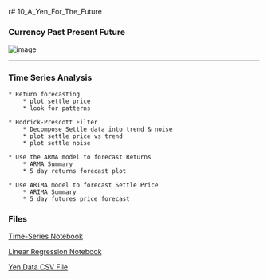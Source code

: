 r# 10_A_Yen_For_The_Future
### Currency Past Present Future 

![image](https://user-images.githubusercontent.com/70820754/99487818-5fef1e80-2924-11eb-9f92-463759abfe5e.png)
- - -
### Time Series Analysis
    * Return forecasting
        * plot settle price
        * look for patterns
        
    * Hodrick-Prescott Filter
        * Decompose Settle data into trend & noise
        * plot settle price vs trend
        * plot settle noise
        
    * Use the ARMA model to forecast Returns
        * ARMA Summary
        * 5 day returns forecast plot
        
    * Use ARIMA model to forecast Settle Price
        * ARIMA Summary
        * 5 day futures price forecast
    
### Files

[Time-Series Notebook](https://github.com/kary2003/10_A_Yen_For_The_Future/blob/main/time_series_analysis.ipynb)

[Linear Regression Notebook](https://github.com/kary2003/10_A_Yen_For_The_Future/blob/main/regression_analysis.ipynb)

[Yen Data CSV File](https://github.com/kary2003/10_A_Yen_For_The_Future/blob/main/yen.csv)
